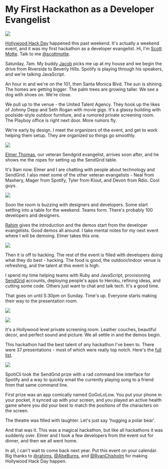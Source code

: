 # My First Hackathon as a Developer Evangelist

![](https://raw.github.com/scottmotte/writings/master/images/hollywood-hack-day-0.png)

[Hollywood Hack Day](http://www.hollywoodhackday.com/) happened this past weekend. It's actually a weekend event, and it was my first hackathon as a developer evangelist. Hi, I'm [Scott Motte](http://scottmotte.com). Talk to me [@scottmotte](https://twitter.com/scottmotte).

Saturday, 7am. My buddy [Jacob](https://twitter.com/jacob2dot0) picks me up at my house and we begin the drive from Riverside to Beverly Hills. Spotify is playing through his speakers, and we're talking JavaScript.

An hour in and we're on the 101, then Santa Monica Blvd. The sun is shining. The homes are getting bigger. The palm trees are growing taller. We see a dog with shoes on. We're close.

We pull up to the venue - the United Talent Agency. They hook up the likes of Johnny Depp and Seth Rogan with movie gigs. It's a glassy building with poolside-style outdoor furniture, and a rumored private screening room. The Playboy office is right next door. More rumors fly.

We're early by design. I meet the organizers of the event, and get to work helping them setup. They are organized so things go smoothly.

![](https://raw.github.com/scottmotte/writings/master/images/hollywood-hack-day-4.jpg)

[Elmer Thomas](https://twitter.com/thinkingserious), our veteran Sendgrid evangelist, arrives soon after, and he shows me the ropes for setting up the SendGrid table.

It's 9am now. Elmer and I are chatting with people about technology and SendGrid. I also meet some of the other veteran evangelists - Neal from Mashery, Mager from Spotify, Tyler from Klout, and Devon from Rdio. Cool guys.

![](https://raw.github.com/scottmotte/writings/master/images/hollywood-hack-day-1.jpg)

Soon the room is buzzing with designers and developers. Some start settling into a table for the weekend. Teams form. There's probably 100 developers and designers.

[Rahim](https://twitter.com/rahims) gives the introduction and the demos start from the developer evangelists. Good demos all around. I take mental notes for my next event where I will be demoing. Elmer takes this one.

![](https://raw.github.com/scottmotte/writings/master/images/hollywood-hack-day-2.jpg)
 
Then it is off to hacking. The rest of the event is filled with developers doing what they do best - hacking. The food is good, the outdoor/indoor venue is refreshing, and the talent at this event is high. 

I spend my time helping teams with Ruby and JavaScript, provisioning [SendGrid](http://sendgrid.com) accounts, deploying people's apps to Heroku, refining ideas, and cutting some code. Others just want to chat and talk tech. It's a good time.

That goes on until 5:30pm on Sunday. Time's up. Everyone starts making their way to the presentation room.

![](https://raw.github.com/scottmotte/writings/master/images/hollywood-hack-day-3.jpg)

![](https://raw.github.com/scottmotte/writings/master/images/hollywood-hack-day-5.jpg)

It's a Hollywood level private screening room. Leather couches, beautiful decor, and perfect sound and picture. We all settle in and the demos begin.

This hackathon had the best talent of any hackathon I've been to. There were 37 presentations - most of which were really top notch. Here's the [full list](https://github.com/scottmotte/writings/blob/master/articles/hollywood-hack-notes.md).

![](https://raw.github.com/scottmotte/writings/master/images/hollywood-hack-day-3.jpg)

SpotiCli took the SendGrid prize with a rad command line interface for Spotify and a way to quickly email the currently playing song to a friend from that same command line.

First prize was an app comically named GoGoLoLow. You put your phone in your pocket, it synced up with your screen, and you played an active health game where you did your best to match the positions of the characters on the screen. 

The theatre was filled with laughter. Let's just say 'hugging a polar bear'. 

And that was it. This was a magical hackathon, but like all hackathons it was suddenly over. Elmer and I took a few developers from the event out for dinner, and then we all went home.

In all, I can't wait to come back next year. Put this event on your calendar. Big thanks to [@rahims](https://twitter.com/rahims), [@AbeBurns](https://twitter.com/AbeBurns), and [@RyanChisholm](https://twitter.com/RyanChisholm) for making Hollywood Hack Day happen.
